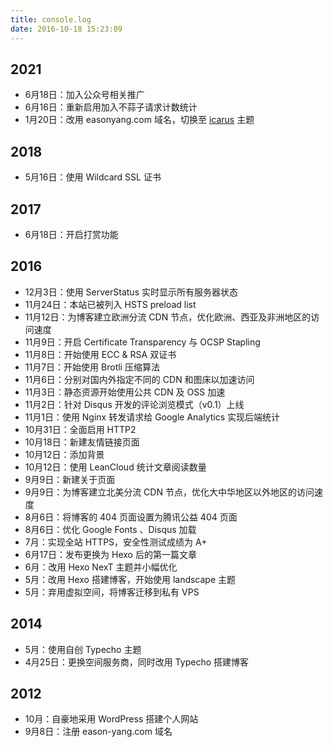 ```yaml
---
title: console.log
date: 2016-10-18 15:23:09
---
```

## 2021

- 6月18日：加入公众号相关推广
- 6月16日：重新启用加入不蒜子请求计数统计
- 1月20日：改用 easonyang.com 域名，切换至 [icarus](https://github.com/ppoffice/hexo-theme-icarus) 主题

## 2018

- 5月16日：使用 Wildcard SSL 证书

## 2017

- 6月18日：开启打赏功能

## 2016

- 12月3日：使用 ServerStatus 实时显示所有服务器状态
- 11月24日：本站已被列入 HSTS preload list
- 11月12日：为博客建立欧洲分流 CDN 节点，优化欧洲、西亚及非洲地区的访问速度
- 11月9日：开启 Certificate Transparency 与 OCSP Stapling
- 11月8日：开始使用 ECC & RSA 双证书
- 11月7日：开始使用 Brotli 压缩算法
- 11月6日：分别对国内外指定不同的 CDN 和图床以加速访问
- 11月3日：静态资源开始使用公共 CDN 及 OSS 加速
- 11月2日：针对 Disqus 开发的评论浏览模式（v0.1）上线
- 11月1日：使用 Nginx 转发请求给 Google Analytics 实现后端统计
- 10月31日：全面启用 HTTP2
- 10月18日：新建友情链接页面
- 10月12日：添加背景
- 10月12日：使用 LeanCloud 统计文章阅读数量
- 9月9日：新建关于页面
- 9月9日：为博客建立北美分流 CDN 节点，优化大中华地区以外地区的访问速度
- 8月6日：将博客的 404 页面设置为腾讯公益 404 页面
- 8月6日：优化 Google Fonts 、Disqus 加载
- 7月：实现全站 HTTPS，安全性测试成绩为 A+
- 6月17日：发布更换为 Hexo 后的第一篇文章
- 6月：改用 Hexo NexT 主题并小幅优化
- 5月：改用 Hexo 搭建博客，开始使用 landscape 主题
- 5月：弃用虚拟空间，将博客迁移到私有 VPS

## 2014

- 5月：使用自创 Typecho 主题
- 4月25日：更换空间服务商，同时改用 Typecho 搭建博客

## 2012

- 10月：自豪地采用 WordPress 搭建个人网站
- 9月8日：注册 eason-yang.com 域名
